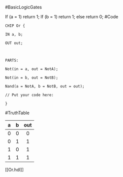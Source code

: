 #BasicLogicGates

If (a = 1)
	return 1;
If (b = 1)
	return 1;
else
	return 0;
#Code 
```HDL
CHIP Or {

IN a, b;

OUT out;

  

PARTS:

Not(in = a, out = NotA);

Not(in = b, out = NotB);

Nand(a = NotA, b = NotB, out = out);

// Put your code here:

}
```
#TruthTable 

| a   |  b  | out |
| --- |:---:|:---:|
| 0   |  0  |  0  |
| 0   |  1  |  1  |
| 1   |  0  |  1  |
| 1   |  1  |  1  |
[[Or.hdl]]
